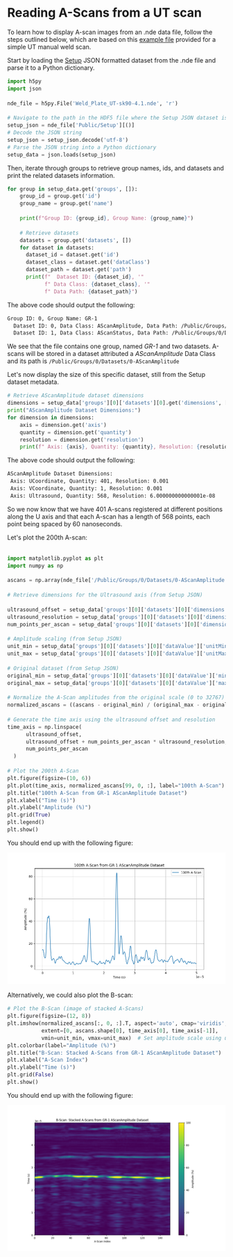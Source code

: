 # Reading A-Scans from a UT scan 

To learn how to display A-scan images from an .nde data file, follow the steps outlined below, which are based on this [example file](../example-files/index.md#manual-weld-scanning-using-conventional-ultrasonic-testing-ut) provided for a simple UT manual weld scan. 

Start by loading the [Setup](../../json-metadata/setup/index.md) JSON formatted dataset from the .nde file and parse it to a Python dictionary. 

``` python
import h5py
import json

nde_file = h5py.File('Weld_Plate_UT-sk90-4.1.nde', 'r')

# Navigate to the path in the HDF5 file where the Setup JSON dataset is stored
setup_json = nde_file['Public/Setup'][()]
# Decode the JSON string
setup_json = setup_json.decode('utf-8')
# Parse the JSON string into a Python dictionary
setup_data = json.loads(setup_json)
```

Then, iterate through groups to retrieve group names, ids, and datasets and print the related datasets information.  

``` python
for group in setup_data.get('groups', []):
    group_id = group.get('id')
    group_name = group.get('name')
    
    print(f"Group ID: {group_id}, Group Name: {group_name}")
    
    # Retrieve datasets
    datasets = group.get('datasets', [])
    for dataset in datasets:
      dataset_id = dataset.get('id')
      dataset_class = dataset.get('dataClass')
      dataset_path = dataset.get('path')
      print(f"  Dataset ID: {dataset_id}, '"
            f" Data Class: {dataset_class}, '"
            f" Data Path: {dataset_path}")
```

The above code should output the following: 

``` bash
Group ID: 0, Group Name: GR-1
  Dataset ID: 0, Data Class: AScanAmplitude, Data Path: /Public/Groups/0/Datasets/0-AScanAmplitude
  Dataset ID: 1, Data Class: AScanStatus, Data Path: /Public/Groups/0/Datasets/1-AScanStatus
```

We see that the file contains one group, named *GR-1* and two datasets. A-scans will be stored in a dataset attributed a *AScanAmplitude* Data Class and its path is `/Public/Groups/0/Datasets/0-AScanAmplitude`

Let's now display the size of this specific dataset, still from the Setup dataset metadata.


``` python
# Retrieve AScanAmplitude dataset dimensions
dimensions = setup_data['groups'][0]['datasets'][0].get('dimensions', [])
print("AScanAmplitude Dataset Dimensions:")
for dimension in dimensions:
    axis = dimension.get('axis')
    quantity = dimension.get('quantity')
    resolution = dimension.get('resolution')
    print(f" Axis: {axis}, Quantity: {quantity}, Resolution: {resolution}")
```

The above code should output the following: 

``` bash
AScanAmplitude Dataset Dimensions:
 Axis: UCoordinate, Quantity: 401, Resolution: 0.001
 Axis: VCoordinate, Quantity: 1, Resolution: 0.001
 Axis: Ultrasound, Quantity: 568, Resolution: 6.000000000000001e-08
```

So we now know that we have 401 A-scans registered at different positions along the U axis and that each A-scan has a length of 568 points, each point being spaced by 60 nanoseconds.  

Let's plot the 200th A-scan: 

``` python

import matplotlib.pyplot as plt
import numpy as np

ascans = np.array(nde_file['/Public/Groups/0/Datasets/0-AScanAmplitude'])

# Retrieve dimensions for the Ultrasound axis (from Setup JSON)

ultrasound_offset = setup_data['groups'][0]['datasets'][0]['dimensions'][2]['offset']
ultrasound_resolution = setup_data['groups'][0]['datasets'][0]['dimensions'][2]['resolution']
num_points_per_ascan = setup_data['groups'][0]['datasets'][0]['dimensions'][2]['quantity']

# Amplitude scaling (from Setup JSON)
unit_min = setup_data['groups'][0]['datasets'][0]['dataValue']['unitMin']
unit_max = setup_data['groups'][0]['datasets'][0]['dataValue']['unitMax']

# Original dataset (from Setup JSON)
original_min = setup_data['groups'][0]['datasets'][0]['dataValue']['min']
original_max = setup_data['groups'][0]['datasets'][0]['dataValue']['max']

# Normalize the A-Scan amplitudes from the original scale (0 to 32767) to the new scale (0.0 to 200.0)
normalized_ascans = ((ascans - original_min) / (original_max - original_min)) * (unit_max - unit_min) + unit_min

# Generate the time axis using the ultrasound offset and resolution
time_axis = np.linspace(
      ultrasound_offset, 
      ultrasound_offset + num_points_per_ascan * ultrasound_resolution, 
      num_points_per_ascan
  )

# Plot the 200th A-Scan
plt.figure(figsize=(10, 6))
plt.plot(time_axis, normalized_ascans[99, 0, :], label="100th A-Scan")
plt.title("100th A-Scan from GR-1 AScanAmplitude Dataset")
plt.xlabel("Time (s)")
plt.ylabel("Amplitude (%)")
plt.grid(True)
plt.legend()
plt.show()

```

You should end up with the following figure:

![ascan_ut_scan.png](../../assets/images/examples/code-samples/ascan_ut_scan.png)

Alternatively, we could also plot the B-scan:

``` python
# Plot the B-Scan (image of stacked A-Scans)
plt.figure(figsize=(12, 8))
plt.imshow(normalized_ascans[:, 0, :].T, aspect='auto', cmap='viridis',
           extent=[0, ascans.shape[0], time_axis[0], time_axis[-1]],
           vmin=unit_min, vmax=unit_max)  # Set amplitude scale using unitMin/unitMax)
plt.colorbar(label="Amplitude (%)")
plt.title("B-Scan: Stacked A-Scans from GR-1 AScanAmplitude Dataset")
plt.xlabel("A-Scan Index")
plt.ylabel("Time (s)")
plt.grid(False)
plt.show()
```

You should end up with the following figure:

![ascan_ut_scan.png](../../assets/images/examples/code-samples/bscan_ut_scan.png)